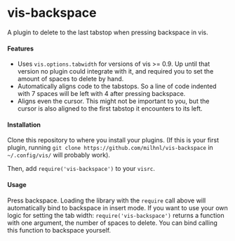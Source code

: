 # vis-backspace

A plugin to delete to the last tabstop when pressing backspace in vis.

#### Features

  - Uses `vis.options.tabwidth` for versions of vis >= 0.9. Up until
    that version no plugin could integrate with it, and required you to
    set the amount of spaces to delete by hand.
  - Automatically aligns code to the tabstops. So a line of code indented
    with 7 spaces will be left with 4 after pressing backspace.
  - Aligns even the cursor. This might not be important to you, but the
    cursor is also aligned to the first tabstop it encounters to its left.

#### Installation

Clone this repository to where you install your plugins. (If this is your
first plugin, running `git clone https://github.com/milhnl/vis-backspace`
in `~/.config/vis/` will probably work).

Then, add `require('vis-backspace')` to your `visrc`.

#### Usage

Press backspace. Loading the library with the `require` call above will
automatically bind to backspace in insert mode. If you want to use your
own logic for setting the tab width: `require('vis-backspace')` returns
a function with one argument, the number of spaces to delete. You can
bind calling this function to backspace yourself.
